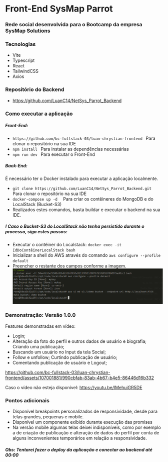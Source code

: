 # Front-End SysMap Parrot
### Rede social desenvolvida para o Bootcamp da empresa SysMap Solutions

### Tecnologias
- Vite
- Typescript
- React
- TailwindCSS
- Axios

### Repositório do Backend
- https://github.com/LuanC14/NetSys_Parrot_Backend

### Como executar a aplicação

##### Front-End:
- ```https://github.com/bc-fullstack-03/luan-chrystian-frontend ``` Para clonar o repositório na sua IDE
- ```npm install ``` Para instalar as dependências necessárias
- ```npm run dev ``` Para executar o Front-End

##### Back-End:
É necessário ter o Docker instalado para executar a aplicação localmente.
- ```git clone https://github.com/LuanC14/NetSys_Parrot_Backend.git ``` Para clonar o repositório na sua IDE
- ```docker-compose up -d  ``` Para criar os contêineres do MongoDB e do LocalStack (Bucket-S3) 
- Realizados estes comandos, basta buildar e executar o backend na sua IDE.

##### ! Caso o Bucket-S3 do LocalStack não tenha persistido durante o processo, siga estes passos:
- Executar o contêiner do Localstack: ```` docker exec -it IdDoContêinerLocalStack bash ````
- Inicializar a shell do AWS através do comando ``` aws configure --profile default ```
- Preencher o restante dos campos conforme a imagem.
![preview](./src/public/bucket.jpg)



### Demonstração: Versão 1.0.0
Features demonstradas em vídeo: 
- Login; 
- Alteração da foto do perfil e outros dados de usuário e biografia; Criando uma publicação; 
- Buscando um usuário no Input da tela Social; 
- Follow e unfollow; Curtindo publicação de usuário; 
- Comentando publicação de usuário e Logout;

https://github.com/bc-fullstack-03/luan-chrystian-frontend/assets/107001881/990cbfab-83ab-4b67-b4e5-86446d16b332

Caso o vídeo não esteja disponível: https://youtu.be/lMehuiGR5DE

### Pontos adicionais
- Disponível breakpoints personalizados de responsividade, desde para telas grandes, pequenas e mobile.
- Disponível um componente exibido durante execução das promises
- Na versão mobile algumas telas deixei indisponíveis, como por exemplo a de criação de publicação e alteração de dados do perfil por conta de alguns inconvenientes temporários em relação a responsividade.

##### Obs: Tentarei fazer o deploy da aplicação e conectar ao backend até 00:00



